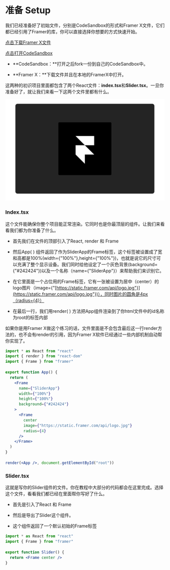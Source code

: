# 准备 Setup

我们已经准备好了初始文件，分别是CodeSandbox的形式和Framer X文件，它们都已经引用了Framer的库，你可以直接选择你想要的方式快速开始。

[点击下载Framer X文件](http://static.framer.com/api/tutorial-start.framerx)

[点击打开CodeSandbox](https://codesandbox.io/s/rrlpv8lo3m)

 - **CodeSandbox：**打开之后fork一份到自己的CodeSandbox中。

 - **Framer X：**下载文件并且在本地的FramerX中打开。

这两种的初识项目里面都包含了两个React文件：**index.tsx**和**Slider.tsx**。一旦你准备好了，就让我们来看一下这两个文件里都有什么。

![](../../.gitbook/assets/b8d95094-4a04-4d5e-a459-ac2efbbafbdd.png)

### Index.tsx

这个文件能确保你整个项目能正常渲染。它同时也是你最顶层的组件。让我们来看看我们都为你准备了什么。

 - 首先我们在文件的顶部引入了React, render 和 Frame

 - 然后App\( \) 组件返回了作为SliderApp的Frame标签，这个标签被设置成了宽和高都是100%\(width={"100%"},height={"100%"}\)，也就是说它的尺寸可以充满了整个显示设备。我们同时给他设定了一个灰色背景\(background={"\#242424"}\)以及一个名称（name={"SliderApp"}）来帮助我们来识别它。

 - 在它里面是一个占位用的Frame标签，它有一张被设置为居中（center）的logo图片（image={"[https://static.framer.com/api/logo.jpg"}](https://static.framer.com/api/logo.jpg"})），同时图片的圆角是4px（radius={4}）

 - 在最后一行，我们用render\( \) 方法把App组件渲染到了你html文件中的id名称为root的标签内部

如果你是用Framer X做这个练习的话，文件里面是不会包含最后这一行render方法的，也不会有render的引用，因为Framer X软件已经通过一些内部机制自动帮你实现了。

```jsx
import * as React from "react"
import { render } from "react-dom"
import { Frame } from "framer"

export function App() {
  return (
    <Frame
      name={"SliderApp"}
      width={"100%"}
      height={"100%"}
      background={"#242424"}
    >
      <Frame
        center
        image={"https://static.framer.com/api/logo.jpg"}
        radius={4}
      />
    </Frame>
  )
}

render(<App />, document.getElementById("root"))
```



### Slider.tsx

这就是写你的Slider组件的文件。你在教程中大部分的代码都会在这里完成。选择这个文件，看看我们都已经在里面帮你写好了什么。

 - 首先是引入了React 和 Frame 

 - 然后是导出了Slider这个组件。

 - 这个组件返回了一个默认初始的Frame标签

```jsx
import * as React from "react"
import { Frame } from "framer"

export function Slider() {
  return <Frame center />
}
```

